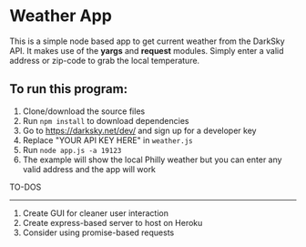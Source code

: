 # Weather App

This is a simple node based app to get current weather from the DarkSky API. It makes use of the **yargs** and **request** modules. Simply enter a valid address or zip-code to grab the local temperature.

To run this program:
------
1. Clone/download the source files
2. Run `npm install` to download dependencies
3. Go to https://darksky.net/dev/ and sign up for a developer key
4. Replace "YOUR API KEY HERE" in `weather.js`
5. Run `node app.js -a 19123`
6. The example will show the local Philly weather but you can enter any valid
address and the app will work


TO-DOS
***
1. Create GUI for cleaner user interaction
2. Create express-based server to host on Heroku
3. Consider using promise-based requests
